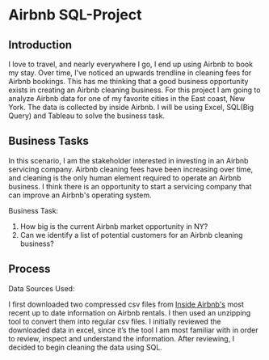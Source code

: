 # Airbnb SQL-Project

## Introduction
I love to travel, and nearly everywhere I go, I end up using Airbnb to book my stay. Over time, I've noticed an upwards trendline in cleaning fees for Airbnb bookings. This has me thinking that a good business opportunity exists in creating an Airbnb cleaning business.
For this project I am going to analyze Airbnb data for one of my favorite cities in the East coast, New York. The data is collected by inside Airbnb. I will be using Excel, SQL(Big Query) and Tableau to solve the business task.

## Business Tasks
In this scenario, I am the stakeholder interested in investing in an Airbnb servicing company. 
Airbnb cleaning fees have been increasing over time, and cleaning is the only human element required to operate an Airbnb business. I think there is an opportunity to start a servicing company that can improve an Airbnb's operating system. 

Business Task:
1. How big is the current Airbnb market opportunity in NY?
2. Can we identify a list of potential customers for an Airbnb cleaning business? 

## Process
Data Sources Used:

I first downloaded two compressed csv files from [Inside Airbnb's](insideairbnb.com) most recent up to date information on Airbnb rentals. I then used an unzipping tool to convert them into regular csv files. I initially reviewed the downloaded data in excel, since it’s the tool I am most familiar with in order to review, inspect and understand the information. After reviewing, I decided to begin cleaning the data using SQL.


